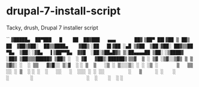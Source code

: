 # drupal-7-install-script
Tacky, drush, Drupal 7 installer script
 
``
`▓█████▄  ██▀███   █    ██  ██▓███   ▄▄▄       ██▓`
`▒██▀ ██▌▓██ ▒ ██▒ ██  ▓██▒▓██░  ██▒▒████▄    ▓██▒`
`░██   █▌▓██ ░▄█ ▒▓██  ▒██░▓██░ ██▓▒▒██  ▀█▄  ▒██░`
`░▓█▄   ▌▒██▀▀█▄  ▓▓█  ░██░▒██▄█▓▒ ▒░██▄▄▄▄██ ▒██░`
`░▒████▓ ░██▓ ▒██▒▒▒█████▓ ▒██▒ ░  ░ ▓█   ▓██▒░██████▒`
`▒▒▓  ▒ ░ ▒▓ ░▒▓░░▒▓▒ ▒ ▒ ▒▓▒░ ░  ░ ▒▒   ▓▒█░░ ▒░▓  ░`
`░ ▒  ▒   ░▒ ░ ▒░░░▒░ ░ ░ ░▒ ░       ▒   ▒▒ ░░ ░ ▒  ░`
`░ ░  ░   ░░   ░  ░░░ ░ ░ ░░         ░   ▒     ░ ░   `
`░       ░        ░                    ░  ░    ░  ░`
`░`
 
